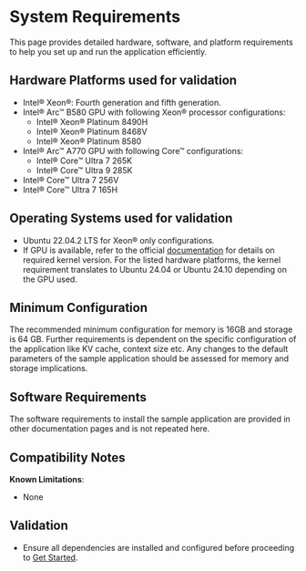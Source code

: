 # System Requirements
This page provides detailed hardware, software, and platform requirements to help you set up and run the application efficiently.


## Hardware Platforms used for validation
- Intel® Xeon®: Fourth generation and fifth generation.
- Intel® Arc&trade; B580 GPU with following Xeon® processor configurations:
    - Intel® Xeon® Platinum 8490H
    - Intel® Xeon® Platinum 8468V
    - Intel® Xeon® Platinum 8580
- Intel® Arc&trade; A770 GPU with following Core&trade; configurations:
    - Intel® Core&trade; Ultra 7 265K
    - Intel® Core&trade; Ultra 9 285K
- Intel® Core&trade; Ultra 7 256V
- Intel® Core&trade; Ultra 7 165H


## Operating Systems used for validation
- Ubuntu 22.04.2 LTS for Xeon® only configurations.
- If GPU is available, refer to the official [documentation](https://dgpu-docs.intel.com/devices/hardware-table.html) for details on required kernel version. For the listed hardware platforms, the kernel requirement translates to Ubuntu 24.04 or Ubuntu 24.10 depending on the GPU used.

## Minimum Configuration
The recommended minimum configuration for memory is 16GB and storage is 64 GB. Further requirements is dependent on the specific configuration of the application like KV cache, context size etc. Any changes to the default parameters of the sample application should be assessed for memory and storage implications.

## Software Requirements

The software requirements to install the sample application are provided in other documentation pages and is not repeated here.

## Compatibility Notes

**Known Limitations**:
- None


## Validation
- Ensure all dependencies are installed and configured before proceeding to [Get Started](./get-started.md).
